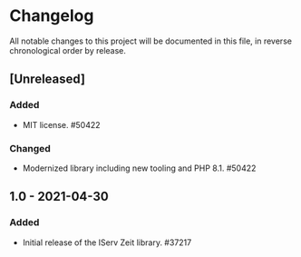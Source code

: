 # Changelog

All notable changes to this project will be documented in this file, in reverse chronological order by release.

## [Unreleased]

### Added

- MIT license. #50422

### Changed

- Modernized library including new tooling and PHP 8.1. #50422

## 1.0 - 2021-04-30

### Added

- Initial release of the IServ Zeit library. #37217

